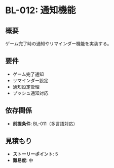 # BL-012: 通知機能

## 概要
ゲーム完了時の通知やリマインダー機能を実装する。

## 要件
- ゲーム完了通知
- リマインダー設定
- 通知設定管理
- プッシュ通知対応

## 依存関係
- **前提条件**: BL-011（多言語対応）

## 見積もり
- **ストーリーポイント**: 5
- **難易度**: 中